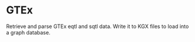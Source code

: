 # GTEx
Retrieve and parse GTEx eqtl and sqtl data. Write it to KGX files to load into a graph database.
